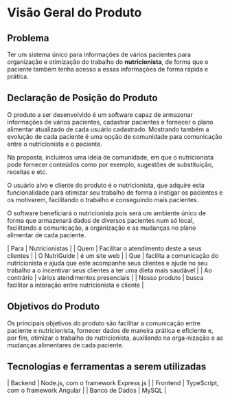 
# Visão Geral do Produto

## Problema

Ter um sistema único para informações de vários pacientes para organização e otimização do trabalho do **nutricionista**, de forma que o paciente também tenha acesso a essas informações de forma rápida e prática.

## Declaração de Posição do Produto

O produto a ser desenvolvido é um software capaz de armazenar informações de vários pacientes, cadastrar pacientes e fornecer o plano alimentar atualizado de cada usuário cadastrado. Mostrando também a evolução de cada paciente é uma opção de comunidade para comunicação entre o nutricionista e o paciente.

Na proposta, incluímos uma ideia de comunidade, em que o nutricionista pode fornecer conteúdos como por exemplo, sugestões de substituição, receitas e etc.

O usuário alvo e cliente do produto é o nutricionista, que adquire esta funcionalidade para otimizar seu trabalho de forma a instigar os pacientes e os motivarem, facilitando o trabalho e conseguindo mais pacientes.

O software beneficiará o nutricionista pois será um ambiente único de forma que armazenará dados de diversos pacientes num só local, facilitando a comunicação, a organização e as mudanças no plano alimentar de cada paciente.

| Para | Nutricionistas |
| Quem | Facilitar o atendimento deste a seus clientes |
| O NutriGuide | é um site web |
| Que | facilita a comunicação do nutricionista e ajuda que este acompanhe seus clientes e ajude no seu trabalho a o incentivar seus clientes a ter uma dieta mais saudável |
| Ao contrário | vários atendimentos presenciais |
| Nosso produto | busca facilitar a interação entre nutricionista e cliente |

## Objetivos do Produto

Os principais objetivos do produto são facilitar a comunicação entre paciente e nutricionista, fornecer dados de maneira prática e eficiente e, por fim, otimizar o trabalho do nutricionista, auxiliando na orga-nização e as mudanças alimentares de cada paciente.

## Tecnologias e ferramentas a serem utilizadas

| Backend | Node.js, com o framework Express.js |
| Frontend | TypeScript, com o framework Angular |
| Banco de Dados | MySQL |
